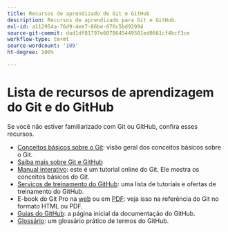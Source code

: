 ```yaml
---
title: Recursos de aprendizado de Git e GitHub
description: Recursos de aprendizado para Git e GitHub.
exl-id: a112954a-76d9-4ee7-86be-676c5bd92994
source-git-commit: dad1df81797e6078645449501ed0661cf4bcf3ce
workflow-type: tm+mt
source-wordcount: '109'
ht-degree: 100%

---
```


# Lista de recursos de aprendizagem do Git e do GitHub

Se você não estiver familiarizado com Git ou GitHub, confira esses recursos.

- [Conceitos básicos sobre o Git](https://git-scm.com/book/pt-br/v2/Getting-Started-Git-Basics): visão geral dos conceitos básicos sobre o Git.
- [Saiba mais sobre Git e GitHub](https://docs.github.com/pt/github/getting-started-with-github/git-and-github-learning-resources)
- [Manual interativo](https://try.github.io/): este é um tutorial online do Git. Ele mostra os conceitos básicos do Git.
- [Serviços de treinamento do GitHub](https://services.github.com/training/): uma lista de tutoriais e ofertas de treinamento do GitHub.
- E-book do Git Pro na [web](https://git-scm.com/book/pt-br/v2) ou em [PDF](https://progit2.s3.amazonaws.com/en/2016-03-22-f3531/progit-en.1084.pdf): veja isso na referência do Git no formato HTML ou PDF.
- [Guias do GitHub](https://guides.github.com/): a página inicial da documentação do GitHub.
- [Glossário](https://docs.github.com/pt/github/getting-started-with-github/github-glossary): um glossário prático de termos do GitHub.
